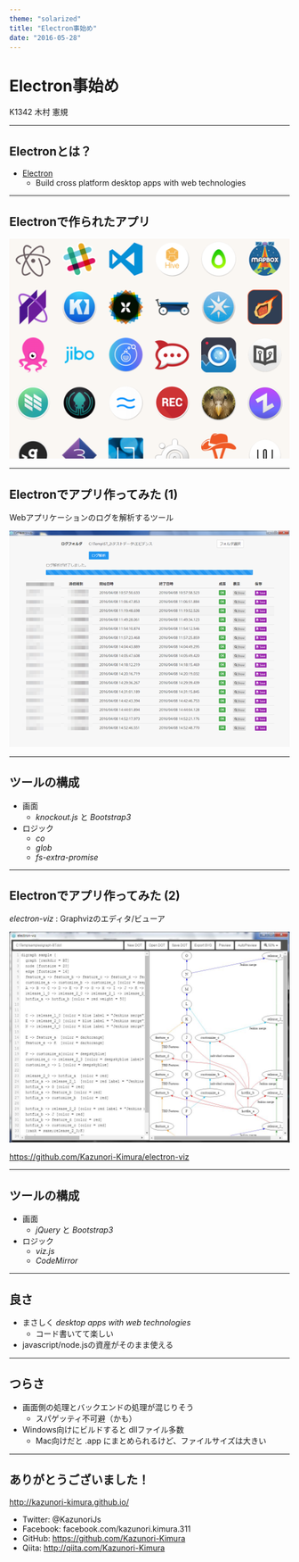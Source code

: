 ```yaml
---
theme: "solarized"
title: "Electron事始め"
date: "2016-05-28" 
---
```

# Electron事始め

K1342 木村 憲規

---

## Electronとは？

* [Electron](http://electron.atom.io/)
  - Build cross platform desktop apps with web technologies

---

## Electronで作られたアプリ

![アプリアイコン](./images/electron-apps.png)

---

## Electronでアプリ作ってみた (1)

Webアプリケーションのログを解析するツール

![ログ解析ツール](./images/electron-app-sample.png)

---

## ツールの構成

* 画面
  - *knockout.js* と *Bootstrap3*
* ロジック
  - *co*
  - *glob*
  - *fs-extra-promise*

---

## Electronでアプリ作ってみた (2)

*electron-viz* : Graphvizのエディタ/ビューア

![electron-viz](./images/electron-viz.jpg)

https://github.com/Kazunori-Kimura/electron-viz

---

## ツールの構成

* 画面
  - *jQuery* と *Bootstrap3*
* ロジック
  - *viz.js*
  - *CodeMirror*

---

## 良さ

* まさしく *desktop apps with web technologies*
  - コード書いてて楽しい
* javascript/node.jsの資産がそのまま使える

---

## つらさ

* 画面側の処理とバックエンドの処理が混じりそう
  - スパゲッティ不可避（かも）
* Windows向けにビルドすると dllファイル多数
  - Mac向けだと .app にまとめられるけど、ファイルサイズは大きい

---

## ありがとうございました！

http://kazunori-kimura.github.io/

* Twitter: @KazunoriJs
* Facebook: facebook.com/kazunori.kimura.311
* GitHub: https://github.com/Kazunori-Kimura
* Qiita: http://qiita.com/Kazunori-Kimura
